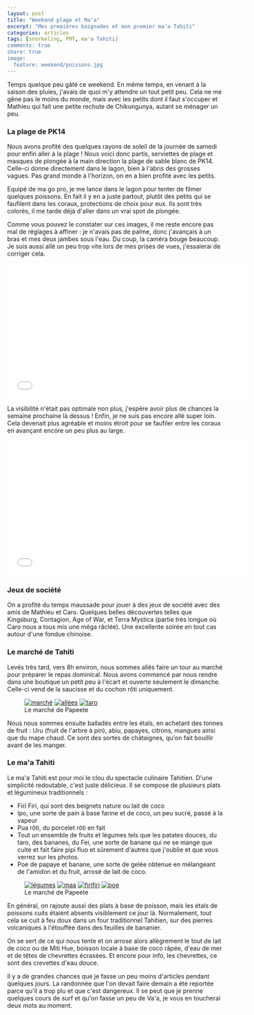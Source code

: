 ```yaml
---
layout: post
title: "Weekend plage et Ma'a"
excerpt: "Mes premières baignades et mon premier ma'a Tahiti"
categories: articles
tags: [snorkeling, PMT, ma'a Tahiti]
comments: true
share: true
image:
  feature: weekend/poissons.jpg
---
```


Temps quelque peu gâté ce weekend. En même temps, en venant à la saison des pluies, j'avais de quoi m'y attendre un tout petit peu. Cela ne me gêne pas le moins du monde, mais avec les petits dont il faut s'occuper et Mathieu qui fait une petite rechute de Chikungunya, autant se ménager un peu.

### La plage de PK14
Nous avons profité des quelques rayons de soleil de la journée de samedi pour enfin aller à la plage ! Nous voici donc partis, serviettes de plage et masques de plongée à la main direction la plage de sable blanc de PK14. Celle-ci donne directement dans le lagon, bien à l'abris des grosses vagues.
Pas grand monde à l'horizon, on en a bien profité avec les petits.

Equipé de ma go pro, je me lance dans le lagon pour tenter de filmer quelques poissons. En fait il y en a juste partout, plutôt des petits qui se faufilent dans les coraux, protections de choix pour eux. Ils sont très colorés, il me tarde déjà d'aller dans un vrai spot de plongée.


Comme vous pouvez le constater sur ces images, il me reste encore pas mal de réglages à affiner : je n'avais pas de palme, donc j'avançais à un bras et mes deux jambes sous l'eau. Du coup, la caméra bouge beaucoup. Je suis aussi allé un peu trop vite lors de mes prises de vues, j'essaierai de corriger cela.

<iframe width="560" height="315" src="//www.youtube.com/embed/1UGFjlRHNJc" frameborder="0"> </iframe>

La visibilité n'était pas optimale non plus, j'espère avoir plus de chances la semaine prochaine là dessus !
Enfin, je ne suis pas encore allé super loin. Cela devenait plus agréable et moins étroit pour se faufiler entre les coraux en avançant encore un peu plus au large.

<iframe width="560" height="315" src="//www.youtube.com/embed/OeVdEXjxNwo" frameborder="0"> </iframe>

### Jeux de société
On a profité du temps maussade pour jouer à des jeux de société avec des amis de Mathieu et Caro. Quelques belles découvertes telles que Kingsburg, Contagion, Age of War, et Terra Mystica (partie très longue où Caro nous a tous mis une méga râclée). Une excellente soirée en tout cas autour d'une fondue chinoise.

### Le marché de Tahiti
Levés très tard, vers 8h environ, nous sommes allés faire un tour au marché pour préparer le repas dominical. Nous avons commencé par nous rendre dans une boutique un petit peu à l'écart et ouverte seulement le dimanche. Celle-ci vend de la saucisse et du cochon rôti uniquement.
<figure class="third">
	<a href="{{site.url}}/images/weekend/marche.jpg"><img src="{{site.url}}/images/weekend/marche.jpg" alt="marché"></a>
	<a href="{{site.url}}/images/weekend/allees.jpg"><img src="{{site.url}}/images/weekend/allees.jpg" alt="allées"></a>
	<a href="{{site.url}}/images/weekend/taro.jpg"><img src="{{site.url}}/images/weekend/taro.jpg" alt="taro"></a>
	<figcaption>Le marché de Papeete</figcaption>
</figure>
Nous nous sommes ensuite balladés entre les étals, en achetant des tonnes de fruit : Uru (fruit de l'arbre à pin), abiu, papayes, citrons, mangues ainsi que du mape chaud. Ce sont des sortes de châtaignes, qu'on fait bouillir avant de les manger.

### Le ma'a Tahiti
Le ma'a Tahiti est pour moi le clou du spectacle culinaire Tahitien. D'une simplicité redoutable, c'est juste délicieux.
Il se compose de plusieurs plats et légumineux traditionnels :

- Firi Firi, qui sont des beignets nature ou lait de coco
- Ipo, une sorte de pain à base farine et de coco, un peu sucré, passé à la vapeur
- Pua rôti, du porcelet rôti en fait
- Tout un ensemble de fruits et légumes tels que les patates douces, du taro, des bananes, du Fei, une sorte de banane qui ne se mange que cuite et fait faire pipi fluo et sûrement d'autres que j'oublie et que vous verrez sur les photos.
- Poe de papaye et banane, une sorte de gelée obtenue en mélangeant de l'amidon et du fruit, arrosé de lait de coco.

<figure class="half">
	<a href="{{site.url}}/images/weekend/legumes.jpg"><img src="{{site.url}}/images/weekend/legumes.jpg" alt="légumes"></a>
	<a href="{{site.url}}/images/weekend/maa.jpg"><img src="{{site.url}}/images/weekend/maa.jpg" alt="maa"></a>
	<a href="{{site.url}}/images/weekend/firifiri.jpg"><img src="{{site.url}}/images/weekend/firifiri.jpg" alt="firifiri"></a>
	<a href="{{site.url}}/images/weekend/poe.jpg"><img src="{{site.url}}/images/weekend/poe.jpg" alt="poe"></a>
	<figcaption>Le marché de Papeete</figcaption>
</figure>

En général, on rajoute aussi des plats à base de poisson, mais les étals de poissons cuits étaient absents visiblement ce jour là.
Normalement, tout cela se cuit à feu doux dans un four traditionnel Tahitien, sur des pierres volcaniques à l'étouffée dans des feuilles de bananier.

On se sert de ce qui nous tente et on arrose alors allègrement le tout de lait de coco ou de Miti Hue, boisson locale à base de coco râpée, d'eau de mer et de têtes de chevrettes écrasées. Et encore pour info, les chevrettes, ce sont des crevettes d'eau douce.

Il y a de grandes chances que je fasse un peu moins d'articles pendant quelques jours. La randonnée que l'on devait faire demain a été reportée parce qu'il a trop plu et que c'est dangereux. Il se peut que je prenne quelques cours de surf et qu'on fasse un peu de Va'a, je vous en toucherai deux mots au moment.